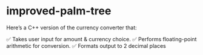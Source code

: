# improved-palm-tree

Here’s a C++ version of the currency converter that:

✅ Takes user input for amount & currency choice.
✅ Performs floating-point arithmetic for conversion.
✅ Formats output to 2 decimal places
